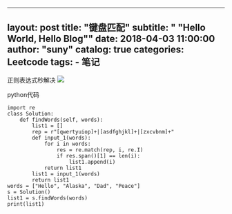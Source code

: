 
---
layout:     post
title:      "键盘匹配"
subtitle:   " \"Hello World, Hello Blog\""
date:       2018-04-03 11:00:00
author:     "suny"
catalog: true
categories: Leetcode
tags:
    - 笔记
---
正则表达式秒解决
<img src="/img/KeyboardRow.jpg"/>

python代码

	import re
	class Solution:
	    def findWords(self, words):
	        list1 = []
	        rep = r"[qwertyuiop]+|[asdfghjkl]+|[zxcvbnm]+"
	        def input_1(words):
	            for i in words:
	                res = re.match(rep, i, re.I)
	                if res.span()[1] == len(i):
	                    list1.append(i)
	            return list1
	        list1 = input_1(words)
	        return list1
	words = ["Hello", "Alaska", "Dad", "Peace"]
	s = Solution()
	list1 = s.findWords(words)
	print(list1)
	            
        
	
	



